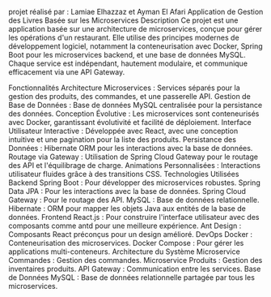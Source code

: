 projet réalisé par : Lamiae Elhazzaz et Ayman El Afari
Application de Gestion des Livres Basée sur les Microservices
Description
Ce projet est une application basée sur une architecture de microservices, conçue pour gérer les opérations d'un restaurant. Elle utilise des principes modernes de développement logiciel, notamment la conteneurisation avec Docker, Spring Boot pour les microservices backend, et une base de données MySQL. Chaque service est indépendant, hautement modulaire, et communique efficacement via une API Gateway.

Fonctionnalités
Architecture Microservices : Services séparés pour la gestion des produits, des commandes, et une passerelle API.
Gestion de Base de Données : Base de données MySQL centralisée pour la persistance des données.
Conception Évolutive : Les microservices sont conteneurisés avec Docker, garantissant évolutivité et facilité de déploiement.
Interface Utilisateur Interactive : Développée avec React, avec une conception intuitive et une pagination pour la liste des produits.
Persistance des Données : Hibernate ORM pour les interactions avec la base de données.
Routage via Gateway : Utilisation de Spring Cloud Gateway pour le routage des API et l'équilibrage de charge.
Animations Personnalisées : Interactions utilisateur fluides grâce à des transitions CSS.
Technologies Utilisées
Backend
Spring Boot : Pour développer des microservices robustes.
Spring Data JPA : Pour les interactions avec la base de données.
Spring Cloud Gateway : Pour le routage des API.
MySQL : Base de données relationnelle.
Hibernate : ORM pour mapper les objets Java aux entités de la base de données.
Frontend
React.js : Pour construire l'interface utilisateur avec des composants comme antd pour une meilleure expérience.
Ant Design : Composants React préconçus pour un design amélioré.
DevOps
Docker : Conteneurisation des microservices.
Docker Compose : Pour gérer les applications multi-conteneurs.
Architecture du Système
Microservice Commandes : Gestion des commandes.
Microservice Produits : Gestion des inventaires produits.
API Gateway : Communication entre les services.
Base de Données MySQL : Base de données relationnelle partagée par tous les microservices.
